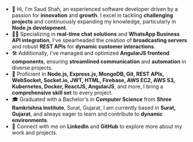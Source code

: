 - 👋 Hi, I'm Saud Shah, an experienced software developer driven by a passion for **innovation** and **growth**. I excel in tackling **challenging projects** and continuously expanding my knowledge, particularly in **Node.js development**.
- 👨‍💻 Specializing in **real-time chat solutions** and **WhatsApp Business API integration**, I've spearheaded the creation of **broadcasting servers** and robust **REST APIs** for **dynamic customer interactions**.
- 🛠️ Additionally, I've managed and optimized **AngularJS frontend components**, ensuring **streamlined communication** and **automation** in diverse projects.
- 🔧 Proficient in **Node.js, Express.js, MongoDB, Git, REST APIs, WebSocket, Socket.io, JWT, HTML, Firebase, AWS EC2, AWS S3, Kubernetes, Docker, ReactJS, AngularJS**, and more, I bring a **comprehensive skill set** to every project.
- 🎓 Graduated with a Bachelor's in **Computer Science** from **Shree Ramkrishna Institute**, Surat, Gujarat, I am currently based in **Surat, Gujarat**, and always eager to learn and contribute to **dynamic environments**.
- 🔗 Connect with me on **LinkedIn** and **GitHub** to explore more about my work and projects.
